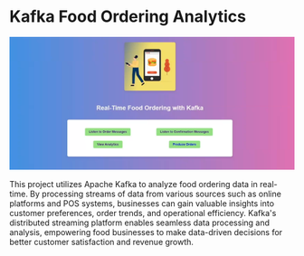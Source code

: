 # Kafka Food Ordering Analytics

![Food Ordering Analytics](/static/home.PNG)

This project utilizes Apache Kafka to analyze food ordering data in real-time. By processing streams of data from various sources such as online platforms and POS systems, businesses can gain valuable insights into customer preferences, order trends, and operational efficiency. Kafka's distributed streaming platform enables seamless data processing and analysis, empowering food businesses to make data-driven decisions for better customer satisfaction and revenue growth.

